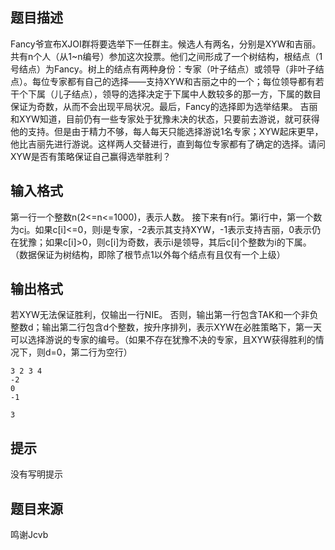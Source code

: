 


## 题目描述
Fancy爷宣布XJOI群将要选举下一任群主。候选人有两名，分别是XYW和吉丽。
共有n个人（从1~n编号）参加这次投票。他们之间形成了一个树结构，根结点（1号结点）为Fancy。树上的结点有两种身份：专家（叶子结点）或领导（非叶子结点）。每位专家都有自己的选择——支持XYW和吉丽之中的一个；每位领导都有若干个下属（儿子结点），领导的选择决定于下属中人数较多的那一方，下属的数目保证为奇数，从而不会出现平局状况。最后，Fancy的选择即为选举结果。
吉丽和XYW知道，目前仍有一些专家处于犹豫未决的状态，只要前去游说，就可获得他的支持。但是由于精力不够，每人每天只能选择游说1名专家；XYW起床更早，他比吉丽先进行游说。这样两人交替进行，直到每位专家都有了确定的选择。请问XYW是否有策略保证自己赢得选举胜利？
## 输入格式
第一行一个整数n(2<=n<=1000)，表示人数。
接下来有n行。第i行中，第一个数为c[i](-2<=c[i]<=n0)。如果c[i]<=0，则i是专家，-2表示其支持XYW，-1表示支持吉丽，0表示仍在犹豫；如果c[i]>0，则c[i]为奇数，表示i是领导，其后c[i]个整数为i的下属。
（数据保证为树结构，即除了根节点1以外每个结点有且仅有一个上级）
## 输出格式
若XYW无法保证胜利，仅输出一行NIE。
否则，输出第一行包含TAK和一个非负整数d；输出第二行包含d个整数，按升序排列，表示XYW在必胜策略下，第一天可以选择游说的专家的编号。（如果不存在犹豫不决的专家，且XYW获得胜利的情况下，则d=0，第二行为空行）

```input14
3 2 3 4
-2
0
-1

```

```output1TAK 1
3
```

## 提示
没有写明提示
## 题目来源
鸣谢Jcvb


